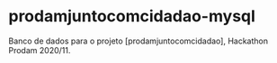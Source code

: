 # prodamjuntocomcidadao-mysql
Banco de dados para o projeto [prodamjuntocomcidadao], Hackathon Prodam 2020/11.
